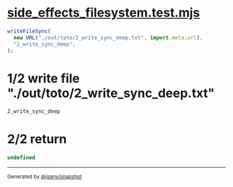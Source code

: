 # [side_effects_filesystem.test.mjs](../../side_effects_filesystem.test.mjs)

```js
writeFileSync(
  new URL("./out/toto/2_write_sync_deep.txt", import.meta.url),
  "2_write_sync_deep",
);
```

# 1/2 write file "./out/toto/2_write_sync_deep.txt"

```txt
2_write_sync_deep
```

# 2/2 return

```js
undefined
```

---

<sub>
  Generated by <a href="https://github.com/jsenv/core/tree/main/packages/independent/snapshot">@jsenv/snapshot</a>
</sub>
